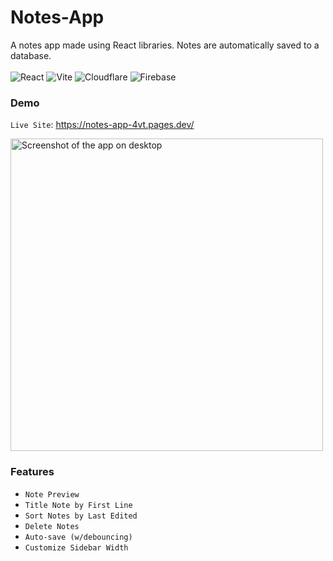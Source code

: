 # Notes-App
A notes app made using React libraries. Notes are automatically saved to a database.  
</br>
![React](https://img.shields.io/badge/react-%2320232a.svg?style=for-the-badge&logo=react&logoColor=%2361DAFB) ![Vite](https://img.shields.io/badge/vite-%23646CFF.svg?style=for-the-badge&logo=vite&logoColor=white) ![Cloudflare](https://img.shields.io/badge/Cloudflare-F38020?style=for-the-badge&logo=Cloudflare&logoColor=white) ![Firebase](https://img.shields.io/badge/firebase-%23039BE5.svg?style=for-the-badge&logo=firebase) 

### Demo
`Live Site`: https://notes-app-4vt.pages.dev/

<img src= "https://github.com/GrandeMan/Notes-App/assets/114616062/933a92df-f7f7-4c15-b883-4fdca3b91b10" alt="Screenshot of the app on desktop" width=500 /> 


### Features

- `Note Preview`
- `Title Note by First Line`
- `Sort Notes by Last Edited`
- `Delete Notes`
- `Auto-save (w/debouncing)`
- `Customize Sidebar Width`
